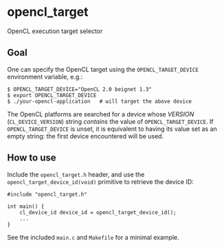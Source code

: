 # opencl_target
OpenCL execution target selector

## Goal
One can specify the OpenCL target using the `OPENCL_TARGET_DEVICE`
environment variable, e.g.:

    $ OPENCL_TARGET_DEVICE="OpenCL 2.0 beignet 1.3"
    $ export OPENCL_TARGET_DEVICE
    $ ./your-opencl-application   # will target the above device

The OpenCL platforms are searched for a device whose *VERSION*
(`CL_DEVICE_VERSION`) string *contains* the value of
`OPENCL_TARGET_DEVICE`. If `OPENCL_TARGET_DEVICE` is unset, it is
equivalent to having its value set as an empty string: the first device
encountered will be used.

## How to use

Include the `opencl_target.h` header, and use the
`opencl_target_device_id(void)` primitive to retrieve the device ID:

    #include "opencl_target.h"

    int main() {
        cl_device_id device_id = opencl_target_device_id();
        ...
    }

See the included `main.c` and `Makefile` for a minimal example.
